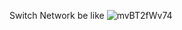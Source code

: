 Switch Network be like
![mvBT2fWv74](https://github.com/user-attachments/assets/6ce022a3-7094-4eda-9224-28838596dc42)

